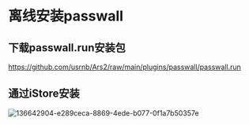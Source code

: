 # 离线安装passwall
## 下载passwall.run安装包
https://github.com/usrnb/Ars2/raw/main/plugins/passwall/passwall.run
## 通过iStore安装
![136642904-e289ceca-8869-4ede-b077-0f1a7b50357e](https://user-images.githubusercontent.com/49484576/136907907-3595e60b-e91a-47d4-ab76-792d97e5f87f.png)
